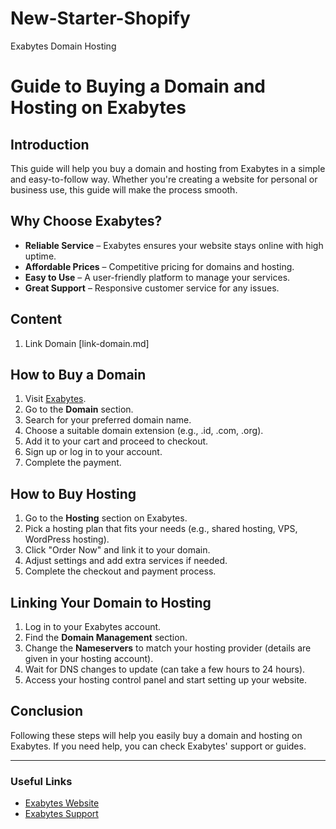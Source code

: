 ﻿# New-Starter-Shopify

Exabytes Domain Hosting 
# Guide to Buying a Domain and Hosting on Exabytes

## Introduction
This guide will help you buy a domain and hosting from Exabytes in a simple and easy-to-follow way. Whether you're creating a website for personal or business use, this guide will make the process smooth.

## Why Choose Exabytes?
- **Reliable Service** – Exabytes ensures your website stays online with high uptime.
- **Affordable Prices** – Competitive pricing for domains and hosting.
- **Easy to Use** – A user-friendly platform to manage your services.
- **Great Support** – Responsive customer service for any issues.

## Content
1. Link Domain [link-domain.md]

## How to Buy a Domain
1. Visit [Exabytes](https://www.exabytes.com/).
2. Go to the **Domain** section.
3. Search for your preferred domain name.
4. Choose a suitable domain extension (e.g., .id, .com, .org).
5. Add it to your cart and proceed to checkout.
6. Sign up or log in to your account.
7. Complete the payment.

## How to Buy Hosting
1. Go to the **Hosting** section on Exabytes.
2. Pick a hosting plan that fits your needs (e.g., shared hosting, VPS, WordPress hosting).
3. Click "Order Now" and link it to your domain.
4. Adjust settings and add extra services if needed.
5. Complete the checkout and payment process.

## Linking Your Domain to Hosting
1. Log in to your Exabytes account.
2. Find the **Domain Management** section.
3. Change the **Nameservers** to match your hosting provider (details are given in your hosting account).
4. Wait for DNS changes to update (can take a few hours to 24 hours).
5. Access your hosting control panel and start setting up your website.

## Conclusion
Following these steps will help you easily buy a domain and hosting on Exabytes. If you need help, you can check Exabytes' support or guides.

---

### Useful Links
- [Exabytes Website](https://www.exabytes.com/)
- [Exabytes Support](https://support.exabytes.com/)
